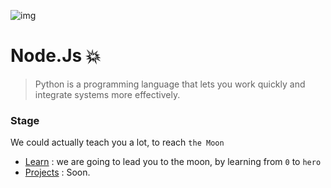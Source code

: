 ![img](https://github.com/DevIA3kl/other/blob/master/more/nodejs_ico.png)

# Node.Js 💥

>Python is a programming language that lets you work quickly
and integrate systems more effectively.


### Stage
We could actually teach you a lot, to reach `the Moon`

- [Learn](./learn) : we are going to lead you to the moon, by learning from `0` to `hero`
- [Projects](./projects) : Soon.
